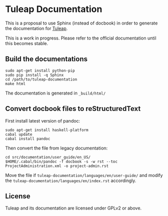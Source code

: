 Tuleap Documentation
====================

This is a proposal to use Sphinx (instead of docbook) in order to generate the 
documentation for [Tuleap](http://tuleap.com/).

This is a work in progress. Please refer to the official documentation until this 
becomes stable.

Build the documentations
-----------------------

    sudo apt-get install python-pip
    sudo pip install -q Sphinx
    cd /path/to/tuleap-documentation
    make html

The documentation is generated in `_build/html/`

Convert docbook files to reStructuredText
-----------------------------------------

First install latest version of pandoc:

    sudo apt-get install haskell-platform
    cabal update
    cabal install pandoc

Then convert the file from legacy documentation:

    cd src/documentation/user_guide/en_US/
    $HOME/.cabal/bin/pandoc -f docbook -s -w rst --toc ProjectAdministration.xml -o project-admin.rst 

Move the file if `tuleap-documentation/languages/en/user-guide/` and modify the `tuleap-documentation/languages/en/index.rst` accordingly.

License
-------

Tuleap and its documentation are licensed under GPLv2 or above.

